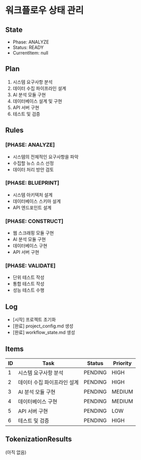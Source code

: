 # 워크플로우 상태 관리

## State
- Phase: ANALYZE
- Status: READY
- CurrentItem: null

## Plan
1. 시스템 요구사항 분석
2. 데이터 수집 파이프라인 설계
3. AI 분석 모듈 구현
4. 데이터베이스 설계 및 구현
5. API 서버 구현
6. 테스트 및 검증

## Rules
### [PHASE: ANALYZE]
- 시스템의 전체적인 요구사항을 파악
- 수집할 뉴스 소스 선정
- 데이터 처리 방안 검토

### [PHASE: BLUEPRINT]
- 시스템 아키텍처 설계
- 데이터베이스 스키마 설계
- API 엔드포인트 설계

### [PHASE: CONSTRUCT]
- 웹 스크래핑 모듈 구현
- AI 분석 모듈 구현
- 데이터베이스 구현
- API 서버 구현

### [PHASE: VALIDATE]
- 단위 테스트 작성
- 통합 테스트 작성
- 성능 테스트 수행

## Log
- [시작] 프로젝트 초기화
- [완료] project_config.md 생성
- [완료] workflow_state.md 생성

## Items
| ID | Task | Status | Priority |
|----|------|--------|----------|
| 1 | 시스템 요구사항 분석 | PENDING | HIGH |
| 2 | 데이터 수집 파이프라인 설계 | PENDING | HIGH |
| 3 | AI 분석 모듈 구현 | PENDING | MEDIUM |
| 4 | 데이터베이스 구현 | PENDING | MEDIUM |
| 5 | API 서버 구현 | PENDING | LOW |
| 6 | 테스트 및 검증 | PENDING | HIGH |

## TokenizationResults
(아직 없음) 